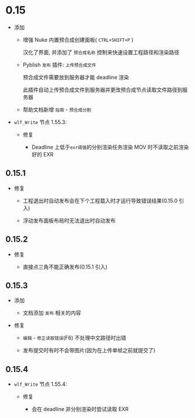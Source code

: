 # 0.15

- 添加

  - 增强 Nuke 内置预合成创建面板( `CTRL+SHIFT+P` )

    汉化了界面, 并添加了 `预合成名称` 控制来快速设置工程路径和渲染路径

  - Pyblish `发布` 插件: `上传预合成文件`

    预合成文件需要放到服务器才能 deadline 渲染

    此插件自动上传预合成文件到服务器并更改预合成节点读取文件路径到服务器

  - 帮助文档新增 `指南` - `预合成分割`

- `wlf_Write` 节点 1.55.3:

  - 修复

    - Deadline 上低于`exr阈值`的分别渲染任务渲染 MOV 时不读取之前渲染好的 EXR

## 0.15.1

- 修复

  - 工程退出时自动发布会在下个工程载入时才运行导致错误结果(0.15.0 引入)

  - 浮动发布面板布局时无法退出时自动发布

## 0.15.2

- 修复

  - 直接点三角不能正确发布(0.15.1 引入)

## 0.15.3

- 添加

  - 文档添加 `发布` 相关的内容

- 修复

  - `编辑` - `修正读取错误`(F6) 不处理中文路径时出错

  - 发布提交时有时不会带图片(因为在上传单帧之前就提交了)

## 0.15.4

- `wlf_Write` 节点 1.55.4:

  - 修复

    - 会在 deadline 非分别渲染时尝试读取 EXR
